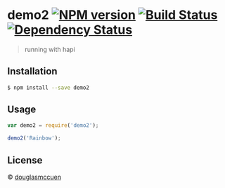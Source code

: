 # demo2 [![NPM version][npm-image]][npm-url] [![Build Status][travis-image]][travis-url] [![Dependency Status][daviddm-image]][daviddm-url]
> running with hapi

## Installation

```sh
$ npm install --save demo2
```

## Usage

```js
var demo2 = require('demo2');

demo2('Rainbow');
```
## License

 © [douglasmccuen](kemosabe7.com)


[npm-image]: https://badge.fury.io/js/demo2.svg
[npm-url]: https://npmjs.org/package/demo2
[travis-image]: https://travis-ci.org/kemosabe7/demo2.svg?branch=master
[travis-url]: https://travis-ci.org/kemosabe7/demo2
[daviddm-image]: https://david-dm.org/kemosabe7/demo2.svg?theme=shields.io
[daviddm-url]: https://david-dm.org/kemosabe7/demo2
